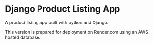 # Django Product Listing App

A product listing app built with python and Django.

This version is prepared for deployment on Render.com using an AWS hosted database.
